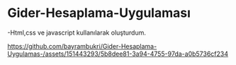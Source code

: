 # Gider-Hesaplama-Uygulaması
-Html,css ve javascript kullanılarak oluşturdum.



https://github.com/bayrambukri/Gider-Hesaplama-Uygulamas-/assets/151443293/5b8dee81-3a94-4755-97da-a0b5736cf234

